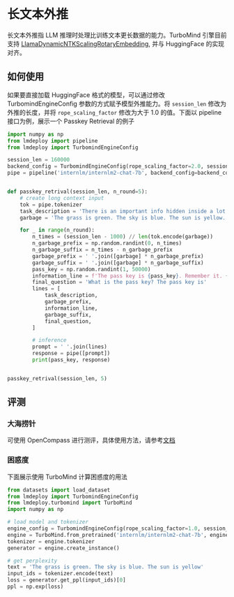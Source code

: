 # 长文本外推

长文本外推指 LLM 推理时处理比训练文本更长数据的能力。TurboMind 引擎目前支持 [LlamaDynamicNTKScalingRotaryEmbedding](https://github.com/huggingface/transformers/blob/main/src/transformers/models/llama/modeling_llama.py#L178), 并与 HuggingFace 的实现对齐。

## 如何使用

如果要直接加载 HuggingFace 格式的模型，可以通过修改 TurbomindEngineConfig 参数的方式赋予模型外推能力。将 `session_len` 修改为外推的长度，并将 `rope_scaling_factor` 修改为大于 1.0 的值。下面以 pipeline 接口为例，展示一个 Passkey Retrieval 的例子

```python
import numpy as np
from lmdeploy import pipeline
from lmdeploy import TurbomindEngineConfig

session_len = 160000
backend_config = TurbomindEngineConfig(rope_scaling_factor=2.0, session_len=session_len)
pipe = pipeline('internlm/internlm2-chat-7b', backend_config=backend_config)


def passkey_retrival(session_len, n_round=5):
    # create long context input
    tok = pipe.tokenizer
    task_description = 'There is an important info hidden inside a lot of irrelevant text. Find it and memorize them. I will quiz you about the important information there.'
    garbage = 'The grass is green. The sky is blue. The sun is yellow. Here we go. There and back again.'

    for _ in range(n_round):
        n_times = (session_len - 1000) // len(tok.encode(garbage))
        n_garbage_prefix = np.random.randint(0, n_times)
        n_garbage_suffix = n_times - n_garbage_prefix
        garbage_prefix = ' '.join([garbage] * n_garbage_prefix)
        garbage_suffix = ' '.join([garbage] * n_garbage_suffix)
        pass_key = np.random.randint(1, 50000)
        information_line = f'The pass key is {pass_key}. Remember it. {pass_key} is the pass key.'  # noqa: E501
        final_question = 'What is the pass key? The pass key is'
        lines = [
            task_description,
            garbage_prefix,
            information_line,
            garbage_suffix,
            final_question,
        ]

        # inference
        prompt = ' '.join(lines)
        response = pipe([prompt])
        print(pass_key, response)


passkey_retrival(session_len, 5)
```

## 评测

### 大海捞针

可使用 OpenCompass 进行测评，具体使用方法，请参考[文档](https://github.com/open-compass/opencompass/blob/main/docs/zh_cn/advanced_guides/needleinahaystack_eval.md)

### 困惑度

下面展示使用 TurboMind 计算困惑度的用法

```python
from datasets import load_dataset
from lmdeploy import TurbomindEngineConfig
from lmdeploy.turbomind import TurboMind
import numpy as np

# load model and tokenizer
engine_config = TurbomindEngineConfig(rope_scaling_factor=1.0, session_len=200000)
engine = TurboMind.from_pretrained('internlm/internlm2-chat-7b', engine_config)
tokenizer = engine.tokenizer
generator = engine.create_instance()

# get perplexity
text = 'The grass is green. The sky is blue. The sun is yellow'
input_ids = tokenizer.encode(text)
loss = generator.get_ppl(input_ids)[0]
ppl = np.exp(loss)
```
